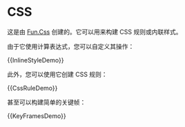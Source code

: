 # CSS

这是由 [Fun.Css](https://github.com/slaveOftime/Fun.Css) 创建的。它可以用来构建 CSS 规则或内联样式。

由于它使用计算表达式，您可以自定义其操作：

{{InlineStyleDemo}}

此外，您可以使用它创建 CSS 规则：

{{CssRuleDemo}}

甚至可以构建简单的关键帧：

{{KeyFramesDemo}}